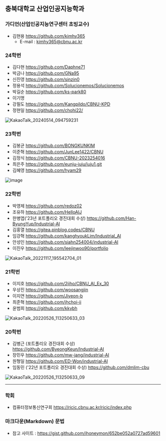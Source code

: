 ## 충북대학교 산업인공지능학과 
### 가디언(산업인공지능연구센터 초빙교수)
- 김현용 https://github.com/kimhy365
  - E-mail : kimhy365@cbnu.ac.kr

### 24학번
- 김다현 https://github.com/Daphne71
- 박금나 https://github.com/GNa95
- 신진영 https://github.com/sinzin0
- 정용석 https://github.com/Solucionemos/Solucionemos
- 박길순 https://github.com/ks-park80
- 이기명
- 강필도 https://github.com/Kangpildo/CBNU-KPD
- 정현일 https://github.com/chohi22/

![KakaoTalk_20240514_094759231](https://github.com/kimhy365/CBNU_IndAI/assets/79577623/27c58949-7d71-41fa-a0fd-ca13c6d04edc)
    
### 23학번
- 김봉균 https://github.com/BONGKUNKIM
- 이준혁 https://github.com/JunLee1422/CBNU
- 김정식 https://github.com/CBNU-2023254016
- 최은주 https://github.com/eunju-juju/juju1.git
- 김혜영 https://github.com/hyam29 

![image](https://github.com/kimhy365/CBNU_IndAI/assets/79577623/98784019-dc6f-4878-abea-ed44a604fccb)
  
### 22학번
- 박영제 https://github.com/redoz02
- 조유하 https://github.com/HelloAIJ
- 한병엽('23년 포트폴리오 경진대회 수상) https://github.com/Han-ByungYup/Industrial-AI
- 김홍열 https://gitea.pinblog.codes/CBNU
- 임강혁 https://github.com/kanghyoukLim/Industrial_AI
- 안성인 https://github.com/siahn254004/industrial-AI
- 이진우 https://github.com/leejinwoo90/portfolio

![KakaoTalk_20221117_195542704_01](https://user-images.githubusercontent.com/79577623/202601828-d8dc149c-10b6-4606-8468-a4bed75dc263.jpg)

### 21학번
- 이지호 https://github.com/2jiho/CBNU_AI_Ex_30
- 우상진 https://github.com/woosangjin 
- 이지연 https://github.com/Jiyeon-b 
- 최준혁 https://github.com/jhchoi-ii
- 윤범희 https://github.com/kkybh

![KakaoTalk_20220526_113250633_03](https://user-images.githubusercontent.com/79577623/178652042-9852ae12-5b1f-47f8-a026-427a13748382.jpg)

### 20학번
- 김병근 (포트폴리오 경진대회 수상) https://github.com/ByeongKeun/Industrial-AI
- 장민우 https://github.com/mw-jang/industrial-AI
- 원형일 https://github.com/ED-Won/industrial-AI 
- 임동민 ('22년 포트폴리오 경진대회 수상) https://github.com/dmlim-cbu

![KakaoTalk_20220526_113250633_09](https://user-images.githubusercontent.com/79577623/178652183-7f4004db-3767-4f86-b5f8-de291f85608c.jpg)

----------
### 학회
- 컴퓨터정보통신연구회 https://ricic.cbnu.ac.kr/ricic/index.php

### 마크다운(Markdown) 문법
- 참고 사이트 : https://gist.github.com/ihoneymon/652be052a0727ad59601

